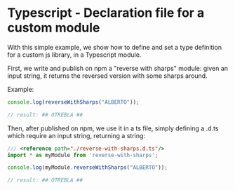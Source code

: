 # Typescript - Declaration file for a custom module
With this simple example, we show how to define and set a type definition for a custom js library, in a Typescript module.

First, we write and publish on npm a "reverse with sharps" module: given an input string, it returns the reversed version with some sharps around.

Example:
```javascript
console.log(reverseWithSharps("ALBERTO"));

// result: ## OTREBLA ##
```

Then, after published on npm, we use it in a ts file, simply defining a .d.ts which require an input string, returning a string:
```javascript
/// <reference path="./reverse-with-sharps.d.ts"/>
import * as myModule from 'reverse-with-sharps';

console.log(myModule.reverseWithSharps("ALBERTO"));

// result: ## OTREBLA ##
```
